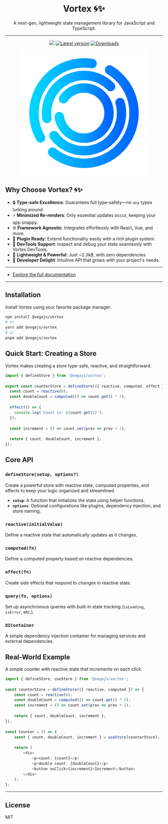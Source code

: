 <h1 align="center">Vortex 🌀✨</h1>

<p align="center">A next-gen, lightweight state management library for JavaScript and TypeScript.</p>

---

<p align="center">
	<a href="https://bundlephobia.com/result?p=@vegajs/vortex"><img src="https://img.shields.io/bundlephobia/minzip/@vegajs/vortex?label=bundle%20size&style=flat&colorB=49ff43" height="20"/></a>
    <a href="https://www.npmjs.com/package/@vegajs/vortex"><img src="https://img.shields.io/npm/v/@vegajs/vortex?style=flat&colorB=ffd547" alt="Latest version" height="20"/></a>
    <a href="https://www.npmjs.com/package/@vegajs/vortex"><img src="https://img.shields.io/npm/dt/@vegajs/vortex.svg" alt="Downloads" height="20"/></a>
</p>

<p align="center">
    <img src="https://raw.githubusercontent.com/vega-js/vortex/main/packages/vortex/docs/static/preview.svg" alt="Vortex Preview"/>
</p>


## Why Choose Vortex? 🌀✨

- 🔒 **Type-safe Excellence**: Guarantees full type-safety—no `any` types lurking around.
- ⚡ **Minimized Re-renders**: Only essential updates occur, keeping your app snappy.
- 🌐 **Framework Agnostic**: Integrates effortlessly with React, Vue, and more.
- 🔌 **Plugin Ready**: Extend functionality easily with a rich plugin system.
- 🔧 **DevTools Support**: Inspect and debug your state seamlessly with Vortex DevTools.
- 🧪 **Lightweight & Powerful**: Just ~2.3kB, with zero dependencies.
- 🤩 **Developer Delight**: Intuitive API that grows with your project's needs.

---

- [Explore the full documentation](https://docs-vortex.netlify.app)

---

## Installation

Install Vortex using your favorite package manager:

```bash
npm install @vegajs/vortex
# or
yarn add @vegajs/vortex
# or
pnpm add @vegajs/vortex
```

## Quick Start: Creating a Store

Vortex makes creating a store type-safe, reactive, and straightforward.

```typescript
import { defineStore } from '@vegajs/vortex';

export const counterStore = defineStore(({ reactive, computed, effect }) => {
  const count = reactive(0);
  const doubleCount = computed(() => count.get() * 2);

  effect(() => {
    console.log(`Count is: ${count.get()}`);
  });

  const increment = () => count.set(prev => prev + 1);

  return { count, doubleCount, increment };
});
```

## Core API

### `defineStore(setup, options?)`

Create a powerful store with reactive state, computed properties, and effects to keep your logic organized and streamlined.

- **`setup`**: A function that initializes the state using helper functions.
- **`options`**: Optional configurations like plugins, dependency injection, and store naming.

### `reactive(initialValue)`

Define a reactive state that automatically updates as it changes.

### `computed(fn)`

Define a computed property based on reactive dependencies.

### `effect(fn)`

Create side effects that respond to changes in reactive state.

### `query(fn, options)`

Set up asynchronous queries with built-in state tracking (`isLoading`, `isError`, etc.).

### `DIContainer`

A simple dependency injection container for managing services and external dependencies.


## Real-World Example

A simple counter with reactive state that increments on each click.

```typescript jsx
import { defineStore, useStore } from '@vegajs/vortex';

const counterStore = defineStore(({ reactive, computed }) => {
    const count = reactive(0);
    const doubleCount = computed(() => count.get() * 2);
    const increment = () => count.set(prev => prev + 1);

    return { count, doubleCount, increment };
});

const Counter = () => {
    const { count, doubleCount, increment } = useStore(counterStore);

    return (
        <div>
            <p>count: {count}</p>
            <p>double count: {doubleCount}</p>
            <button onClick={increment}>Increment</button>
        </div>
    );
};
```
---

## License

MIT
